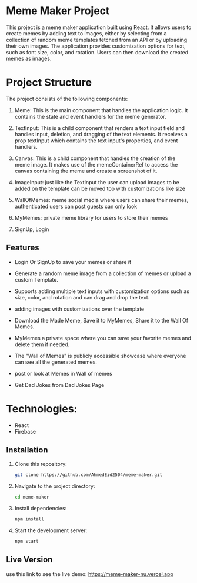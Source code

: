 # Meme Maker Project

This project is a meme maker application built using React. It allows users to create memes by adding text to images, either by selecting from a collection of random meme templates fetched from an API or by uploading their own images. The application provides customization options for text, such as font size, color, and rotation. Users can then download the created memes as images.

# Project Structure

The project consists of the following components:

1. Meme: This is the main component that handles the application logic. It contains the state and event handlers for the meme generator.
2. TextInput: This is a child component that renders a text input field and handles input, deletion, and dragging of the text elements. It receives a prop textInput which contains the text input's properties, and event handlers.
3. Canvas: This is a child component that handles the creation of the meme image. It makes use of the memeContainerRef to access the canvas containing the meme and create a screenshot of it.
4. ImageInput: just like the TextInput the user can upload images to be added on the template can be moved too with customizations like size

5. WallOfMemes: meme social media where users can share their memes, authenticated users can post guests can only look

6. MyMemes: private meme library for users to store their memes

7. SignUp, Login

## Features

- Login Or SignUp to save your memes or share it

- Generate a random meme image from a collection of memes or upload a custom Template.

- Supports adding multiple text inputs with customization options such as size, color, and rotation and can drag and drop the text.

- adding images with customizations over the template

- Download the Made Meme, Save it to MyMemes, Share it to the Wall Of Memes.

- MyMemes a private  space where you can save your favorite memes and delete  them if needed.

- The "Wall of Memes" is publicly accessible showcase where everyone can see all the generated memes.   

- post or look at Memes in Wall of memes

- Get Dad Jokes from Dad Jokes Page

# Technologies:

- React
- Firebase

## Installation

1. Clone this repository:
    ```bash
    git clone https://github.com/AhmedEid2504/meme-maker.git
    ```

2. Navigate to the project directory:
    ```bash
    cd meme-maker
    ```

3. Install dependencies:
    ```bash
    npm install
    ```

4. Start the development server:
    ```bash
    npm start
    ```

## Live Version

use this link to see the live demo: https://meme-maker-nu.vercel.app



